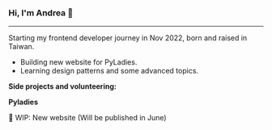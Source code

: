 ### Hi, I'm Andrea 👋
---
Starting my frontend developer journey in Nov 2022, born and raised in Taiwan.
- Building new website for PyLadies.
- Learning design patterns and some advanced topics.

**Side projects and volunteering:**

**Pyladies**

🚧 WIP: New website (Will be published in June)


